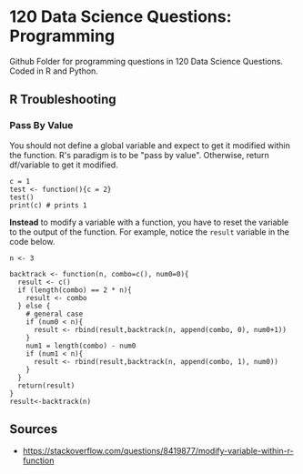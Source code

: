# 120 Data Science Questions: Programming
Github Folder for programming questions in 120 Data Science Questions.
Coded in R and Python.

## R Troubleshooting 
### Pass By Value
You should not define a global variable and expect to get it modified within the function. 
R's paradigm is to be "pass by value". Otherwise, return df/variable to get it modified.

```{r}
c = 1
test <- function(){c = 2}
test()
print(c) # prints 1
```

**Instead** to modify a variable with a function, you have to reset the variable to the output of the function. For example,
notice the `result` variable in the code below. 

```{r}
n <- 3

backtrack <- function(n, combo=c(), num0=0){
  result <- c()
  if (length(combo) == 2 * n){
    result <- combo
  } else {
    # general case
    if (num0 < n){
      result <- rbind(result,backtrack(n, append(combo, 0), num0+1))
    } 
    num1 = length(combo) - num0
    if (num1 < n){
      result <- rbind(result,backtrack(n, append(combo, 1), num0))
    }
  }
  return(result)
}
result<-backtrack(n)
```

## Sources
- https://stackoverflow.com/questions/8419877/modify-variable-within-r-function
